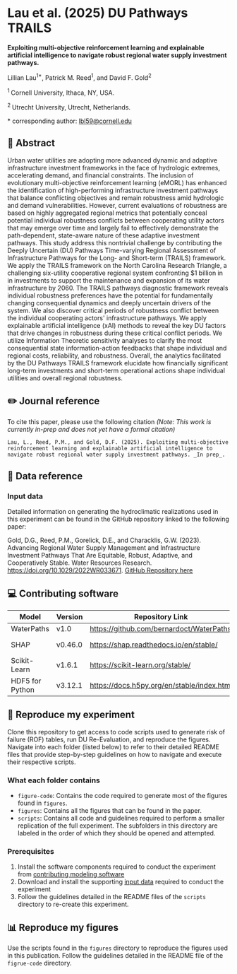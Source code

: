 # Lau et al. (2025) DU Pathways TRAILS

**Exploiting multi-objective reinforcement learning and explainable artificial intelligence to navigate robust regional water supply investment pathways.**

Lillian Lau<sup>1\*</sup>, Patrick M. Reed<sup>1</sup>,  and David F. Gold<sup>2</sup>

<sup>1 </sup>Cornell University, Ithaca, NY, USA.

<sup>2 </sup>Utrecht University, Utrecht, Netherlands.

\* corresponding author:  lbl59@cornell.edu

## :memo: Abstract
Urban water utilities are adopting more advanced dynamic and adaptive infrastructure investment frameworks in the face of hydrologic extremes, accelerating demand, and financial constraints. The inclusion of evolutionary multi-objective reinforcement learning (eMORL) has enhanced the identification of high-performing infrastructure investment pathways that balance conflicting objectives and remain robustness amid hydrologic and demand vulnerabilities. However, current evaluations of robustness are based on highly aggregated regional metrics that potentially conceal potential individual robustness conflicts between cooperating utility actors that may emerge over time and largely fail to effectively demonstrate the path-dependent, state-aware nature of these adaptive investment pathways. This study address this nontrivial challenge by contributing the Deeply Uncertain (DU) Pathways Time-varying Regional Assessment of Infrastructure Pathways for the Long- and Short-term (TRAILS) framework. We apply the TRAILS framework on the North Carolina Research Triangle, a challenging six-utility cooperative regional system confronting \$1 billion in in investments to support the maintenance and expansion of its water infrastructure by 2060. The TRAILS pathways diagnostic framework reveals individual robustness preferences have the potential for fundamentally changing consequential dynamics and deeply uncertain drivers of the system. We also discover critical periods of robustness conflict between the individual cooperating actors' infrastructure pathways.  We apply explainable artificial intelligence (xAI) methods to reveal the key DU factors that drive changes in robustness during these critical conflict periods. We utilize Information Theoretic sensitivity analyses to clarify the most consequential state information-action feedbacks that shape individual and regional costs, reliability, and robustness. Overall, the analytics facilitated by the DU Pathways TRAILS framework elucidate how financially significant long-term investments and short-term operational actions shape individual utilities and overall regional robustness. 

## :pencil2: Journal reference
To cite this paper, please use the following citation _(Note: This work is currently in-prep and does not yet have a formal citation)_
```
Lau, L., Reed, P.M., and Gold, D.F. (2025). Exploiting multi-objective reinforcement learning and explainable artificial intelligence to navigate robust regional water supply investment pathways. _In prep_.
```

## :1234: Data reference

### Input data
Detailed information on generating the hydroclimatic realizations used in this experiment can be found in the GitHub repository linked to the following paper:

Gold, D.G., Reed, P.M., Gorelick, D.E., and Characklis, G.W. (2023). Advancing Regional Water Supply Management and Infrastructure Investment Pathways That Are Equitable, Robust, Adaptive, and Cooperatively Stable. Water Resources Research. https://doi.org/10.1029/2022WR033671. [GitHub Repository here](https://github.com/davidfgold/DUPathwaysERAS)

## :computer: Contributing software
| Model | Version | Repository Link | DOI |
|-------|---------|-----------------|-----|
| WaterPaths | v1.0 | https://github.com/bernardoct/WaterPaths | 10.1016/j.envsoft.2020.104772 |
| SHAP | v0.46.0 | https://shap.readthedocs.io/en/stable/ | https://doi.org/10.1038/s42256-019-0138-9 |
| Scikit-Learn | v1.6.1 | https://scikit-learn.org/stable/ | https://doi.org/10.1038/s42256-019-0138-9 |
| HDF5 for Python | v3.12.1 | https://docs.h5py.org/en/stable/index.html |  |

## :file_folder: Reproduce my experiment
Clone this repository to get access to code scripts used to generate risk of failure (ROF) tables, run DU Re-Evaluation, and reproduce the figures. 
Navigate into each folder (listed below) to refer to their detailed README files that provide step-by-step guidelines on how to navigate and execute their respective scripts.

### What each folder contains 
- `figure-code`: Contains the code required to generate most of the figures found in `figures`.
- `figures`: Contains all the figures that can be found in the paper.
- `scripts`: Contains all code and guidelines required to perform a smaller replication of the full experiment. The subfolders in this directory are labeled in the order of which they should be opened and attempted. 

### Prerequisites
1. Install the software components required to conduct the experiment from [contributing modeling software](#contributing-modeling-software)
2. Download and install the supporting [input data](#input-data) required to conduct the experiment
3. Follow the guidelines detailed in the README files of the `scripts` directory to re-create this experiment.

## :bar_chart: Reproduce my figures
Use the scripts found in the `figures` directory to reproduce the figures used in this publication. Follow the guidelines detailed in the README file of the `figrue-code` directory.

